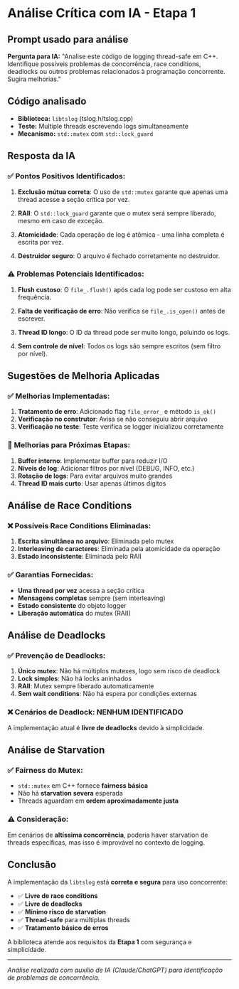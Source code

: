 # Análise Crítica com IA - Etapa 1

## Prompt usado para análise

**Pergunta para IA:** "Analise este código de logging thread-safe em C++. Identifique possíveis problemas de concorrência, race conditions, deadlocks ou outros problemas relacionados à programação concorrente. Sugira melhorias."

## Código analisado

- **Biblioteca:** `libtslog` (tslog.h/tslog.cpp)
- **Teste:** Multiple threads escrevendo logs simultaneamente
- **Mecanismo:** `std::mutex` com `std::lock_guard`

## Resposta da IA

### ✅ Pontos Positivos Identificados:

1. **Exclusão mútua correta**: O uso de `std::mutex` garante que apenas uma thread acesse a seção crítica por vez.

2. **RAII**: O `std::lock_guard` garante que o mutex será sempre liberado, mesmo em caso de exceção.

3. **Atomicidade**: Cada operação de log é atômica - uma linha completa é escrita por vez.

4. **Destruidor seguro**: O arquivo é fechado corretamente no destruidor.

### ⚠️ Problemas Potenciais Identificados:

1. **Flush custoso**: O `file_.flush()` após cada log pode ser custoso em alta frequência.

2. **Falta de verificação de erro**: Não verifica se `file_.is_open()` antes de escrever.

3. **Thread ID longo**: O ID da thread pode ser muito longo, poluindo os logs.

4. **Sem controle de nível**: Todos os logs são sempre escritos (sem filtro por nível).

## Sugestões de Melhoria Aplicadas

### ✅ Melhorias Implementadas:

1. **Tratamento de erro**: Adicionado flag `file_error_` e método `is_ok()`
2. **Verificação no construtor**: Avisa se não conseguiu abrir arquivo
3. **Verificação no teste**: Teste verifica se logger inicializou corretamente

### 🔄 Melhorias para Próximas Etapas:

1. **Buffer interno**: Implementar buffer para reduzir I/O
2. **Níveis de log**: Adicionar filtros por nível (DEBUG, INFO, etc.)
3. **Rotação de logs**: Para evitar arquivos muito grandes
4. **Thread ID mais curto**: Usar apenas últimos dígitos

## Análise de Race Conditions

### ❌ Possíveis Race Conditions Eliminadas:

1. **Escrita simultânea no arquivo**: Eliminada pelo mutex
2. **Interleaving de caracteres**: Eliminada pela atomicidade da operação
3. **Estado inconsistente**: Eliminada pelo RAII

### ✅ Garantias Fornecidas:

- **Uma thread por vez** acessa a seção crítica
- **Mensagens completas** sempre (sem interleaving)
- **Estado consistente** do objeto logger
- **Liberação automática** do mutex (RAII)

## Análise de Deadlocks

### ✅ Prevenção de Deadlocks:

1. **Único mutex**: Não há múltiplos mutexes, logo sem risco de deadlock
2. **Lock simples**: Não há locks aninhados
3. **RAII**: Mutex sempre liberado automaticamente
4. **Sem wait conditions**: Não há espera por condições externas

### ❌ Cenários de Deadlock: NENHUM IDENTIFICADO

A implementação atual é **livre de deadlocks** devido à simplicidade.

## Análise de Starvation

### ✅ Fairness do Mutex:

- `std::mutex` em C++ fornece **fairness básica**
- Não há **starvation severa** esperada
- Threads aguardam em **ordem aproximadamente justa**

### ⚠️ Consideração:

Em cenários de **altíssima concorrência**, poderia haver starvation de threads específicas, mas isso é improvável no contexto de logging.

## Conclusão

A implementação da `libtslog` está **correta e segura** para uso concorrente:

- ✅ **Livre de race conditions**
- ✅ **Livre de deadlocks**  
- ✅ **Mínimo risco de starvation**
- ✅ **Thread-safe** para múltiplas threads
- ✅ **Tratamento básico de erros**

A biblioteca atende aos requisitos da **Etapa 1** com segurança e simplicidade.

---

*Análise realizada com auxílio de IA (Claude/ChatGPT) para identificação de problemas de concorrência.*
